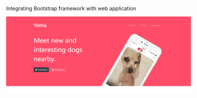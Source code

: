 Integrating Bootstrap framework with web application

![image](https://github.com/laozheng42ban/tingdog/blob/master/images/HomePage.png)
